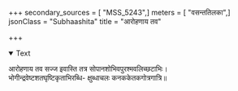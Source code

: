 +++
secondary_sources = [ "MSS_5243",]
meters = [ "वसन्ततिलका",]
jsonClass = "Subhaashita"
title = "आरोहणाय तव"

+++

<details open><summary>Text</summary>

आरोहणाय तव सज्ज इवास्ति तत्र सोपानशोभिवपुरश्मवलिच्छटाभिः।  
भोगीन्द्रवेष्टशतघृष्टिकृताभिरब्धि- क्षुब्धाचलः कनककेतकगोत्रगात्रि॥
</details>
